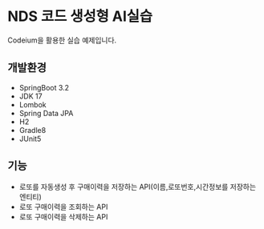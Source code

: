 # NDS 코드 생성형 AI실습

Codeium을 활용한 실습 예제입니다.

## 개발환경

- SpringBoot 3.2
- JDK 17
- Lombok
- Spring Data JPA
- H2
- Gradle8
- JUnit5

## 기능
- 로또를 자동생성 후 구매이력을 저장하는 API(이름,로또번호,시간정보를 저장하는 엔티티)
- 로또 구매이력을 조회하는 API
- 로또 구매이력을 삭제하는 API
